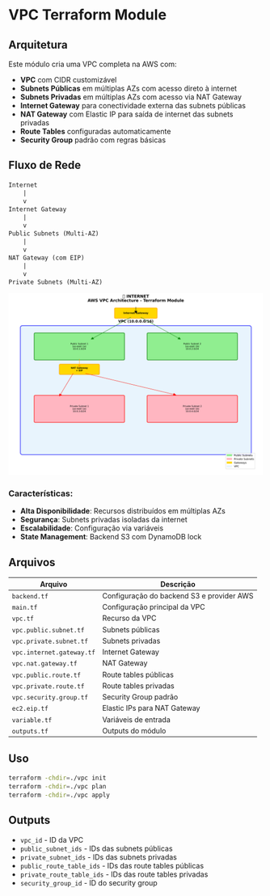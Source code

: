 # VPC Terraform Module

## Arquitetura

Este módulo cria uma VPC completa na AWS com:

- **VPC** com CIDR customizável
- **Subnets Públicas** em múltiplas AZs com acesso direto à internet
- **Subnets Privadas** em múltiplas AZs com acesso via NAT Gateway
- **Internet Gateway** para conectividade externa das subnets públicas
- **NAT Gateway** com Elastic IP para saída de internet das subnets privadas
- **Route Tables** configuradas automaticamente
- **Security Group** padrão com regras básicas

## Fluxo de Rede

```
Internet
    |
    v
Internet Gateway
    |
    v
Public Subnets (Multi-AZ)
    |
    v
NAT Gateway (com EIP)
    |
    v
Private Subnets (Multi-AZ)
```

![Arquitetura VPC](vpc-architecture.png)

### Características:
- **Alta Disponibilidade**: Recursos distribuídos em múltiplas AZs
- **Segurança**: Subnets privadas isoladas da internet
- **Escalabilidade**: Configuração via variáveis
- **State Management**: Backend S3 com DynamoDB lock

## Arquivos

| Arquivo | Descrição |
|---------|-----------|
| `backend.tf` | Configuração do backend S3 e provider AWS |
| `main.tf` | Configuração principal da VPC |
| `vpc.tf` | Recurso da VPC |
| `vpc.public.subnet.tf` | Subnets públicas |
| `vpc.private.subnet.tf` | Subnets privadas |
| `vpc.internet.gateway.tf` | Internet Gateway |
| `vpc.nat.gateway.tf` | NAT Gateway |
| `vpc.public.route.tf` | Route tables públicas |
| `vpc.private.route.tf` | Route tables privadas |
| `vpc.security.group.tf` | Security Group padrão |
| `ec2.eip.tf` | Elastic IPs para NAT Gateway |
| `variable.tf` | Variáveis de entrada |
| `outputs.tf` | Outputs do módulo |

## Uso

```bash
terraform -chdir=./vpc init
terraform -chdir=./vpc plan
terraform -chdir=./vpc apply
```

## Outputs

- `vpc_id` - ID da VPC
- `public_subnet_ids` - IDs das subnets públicas
- `private_subnet_ids` - IDs das subnets privadas
- `public_route_table_ids` - IDs das route tables públicas
- `private_route_table_ids` - IDs das route tables privadas
- `security_group_id` - ID do security group